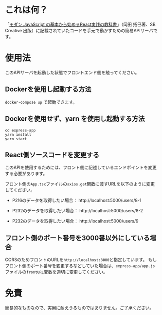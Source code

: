 # これは何？
「[モダン JavaScript の基本から始めるReact実践の教科書](https://www.sbcr.jp/product/4815610722/)」（岡田 拓巳著、SB Creative 出版）に記載されていたコードを手元で動かすための簡易APIサーバです。


# 使用法
このAPIサーバを起動した状態でフロントエンド側を触ってください。

## Dockerを使用し起動する方法
`docker-compose up`
で起動できます。

## Dockerを使用せず、yarn を使用し起動する方法
```
cd express-app
yarn install
yarn start
```

## React側ソースコードを変更する
このAPIを使用するためには、フロント側に記述しているエンドポイントを変更する必要があります。

フロント側の`App.tsx`ファイルの`axios.get`関数に渡すURLを以下のように変更してください。

- P216のデータを取得したい場合：
http://localhost:5000/users/8-1

- P232のデータを取得したい場合：
http://localhost:5000/users/8-2

- P232のデータを取得したい場合：
http://localhost:5000/users/9

## フロント側のポート番号を3000番以外にしている場合
CORSのためフロントのURLを`http://localhost:3000`と指定しています。
もしフロント側のポート番号を変更するなどしていた場合は、`express-app/app.js`ファイルの`frontURL`変数を適切に変更してください。

# 免責
簡易的なものなので、実用に耐えうるものではありません。ご了承ください。
